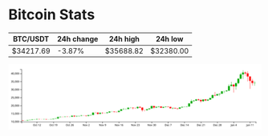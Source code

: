 # Bitcoin Stats

BTC/USDT|24h change|24h high|24h low|
|---|---|---|---|
|$34217.69|-3.87%|$35688.82|$32380.00|

<img src="./chart.svg">
